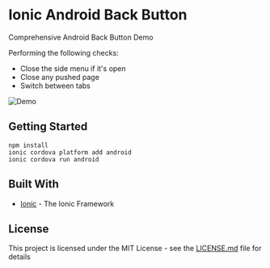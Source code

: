 # Ionic Android Back Button

Comprehensive Android Back Button Demo

Performing the following checks:

* Close the side menu if it's open
* Close any pushed page
* Switch between tabs

![Demo](demo.gif=250x)


## Getting Started

```
npm install
ionic cordova platform add android
ionic cordova run android
```

## Built With

* [Ionic](https://ionicframework.com/) - The Ionic Framework

## License

This project is licensed under the MIT License - see the [LICENSE.md](LICENSE.md) file for details
